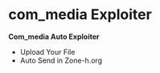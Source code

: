 **com_media Exploiter**
===================

**Com_media Auto Exploiter**

* Upload Your File
* Auto Send in Zone-h.org

